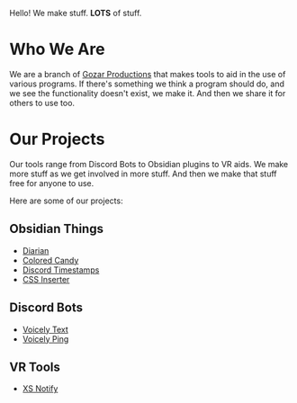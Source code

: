 Hello! We make stuff. **LOTS** of stuff.
# Who We Are
We are a branch of [Gozar Productions](https://gozarproductions.com) that makes tools to aid in the use of various programs. If there's something we think a program should do, and we see the functionality doesn't exist, we make it. And then we share it for others to use too.
# Our Projects
Our tools range from Discord Bots to Obsidian plugins to VR aids. We make more stuff as we get involved in more stuff. And then we make that stuff free for anyone to use.

Here are some of our projects:
## Obsidian Things
- [Diarian](https://github.com/Erallie/diarian)
- [Colored Candy](https://github.com/Erallie/colored-candy)
- [Discord Timestamps](https://github.com/Erallie/discord-timestamps)
- [CSS Inserter](https://github.com/Erallie/css-inserter)
## Discord Bots
- [Voicely Text](https://github.com/Erallie/voicely-text)
- [Voicely Ping](https://github.com/Erallie/voicely-ping)
## VR Tools
- [XS Notify](https://github.com/Erallie/xs-notify)